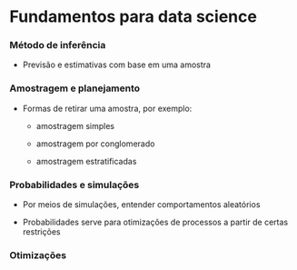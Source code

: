 # Fundamentos para data science

### Método de inferência

* Previsão e estimativas com base em uma amostra 

### Amostragem e planejamento

* Formas de retirar uma amostra, por exemplo:

  * amostragem simples

  * amostragem por conglomerado

  * amostragem estratificadas

### Probabilidades e simulações

* Por meios de simulações, entender comportamentos aleatórios

* Probabilidades serve para otimizações de processos a partir de certas restrições

### Otimizações